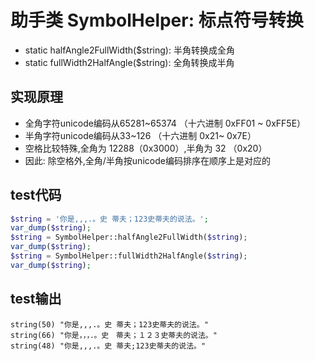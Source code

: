 # 助手类 SymbolHelper: 标点符号转换
- static halfAngle2FullWidth($string): 半角转换成全角
- static fullWidth2HalfAngle($string): 全角转换成半角

## 实现原理
- 全角字符unicode编码从65281~65374 （十六进制 0xFF01 ~ 0xFF5E）
- 半角字符unicode编码从33~126 （十六进制 0x21~ 0x7E）
- 空格比较特殊,全角为 12288（0x3000）,半角为 32 （0x20）
- 因此: 除空格外,全角/半角按unicode编码排序在顺序上是对应的

## test代码
```php
$string = '你是,,,.。史 蒂夫；123史蒂夫的说法。';
var_dump($string);
$string = SymbolHelper::halfAngle2FullWidth($string);
var_dump($string);
$string = SymbolHelper::fullWidth2HalfAngle($string);
var_dump($string);
```

## test输出
```
string(50) "你是,,,.。史 蒂夫；123史蒂夫的说法。"
string(66) "你是，，，．。史　蒂夫；１２３史蒂夫的说法。"
string(48) "你是,,,.。史 蒂夫;123史蒂夫的说法。"
```
